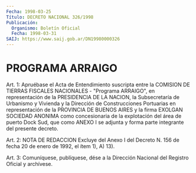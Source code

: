```yaml
---
Fecha: 1998-03-25
Título: DECRETO NACIONAL 326/1998
Publicación:
  Organismo: Boletín Oficial
  Fecha: 1998-03-31
SAIJ: https://www.saij.gob.ar/DN19980000326
---
```

# PROGRAMA ARRAIGO

<a id="1"></a>
Art. 1: Apruébase el Acta de Entendimiento suscripta  entre la COMISION  DE  TIERRAS FISCALES NACIONALES - "Programa ARRAIGO",  en representación  de la PRESIDENCIA DE LA NACION, la Subsecretaría de Urbanismo y Vivienda y la Dirección de Construcciones Portuarias en representación de  la  PROVINCIA DE BUENOS AIRES y la firma EXOLGAN SOCIEDAD ANONIMA como concesionaria  de  la explotación del área de puerto  Dock  Sud,  que  como  ANEXO  I se adjunta  y  forma  parte integrante del presente decreto.

<a id="2"></a>
Art. 2: NOTA DE REDACCION Excluye del Anexo I del Decreto N. 156 de fecha 20 de enero  de  1992,  el  ítem 1), A) 13).

<a id="3"></a>
Art.  3: Comuníquese, publíquese, dése a la Dirección  Nacional del Registro  Oficial  y  archívese.